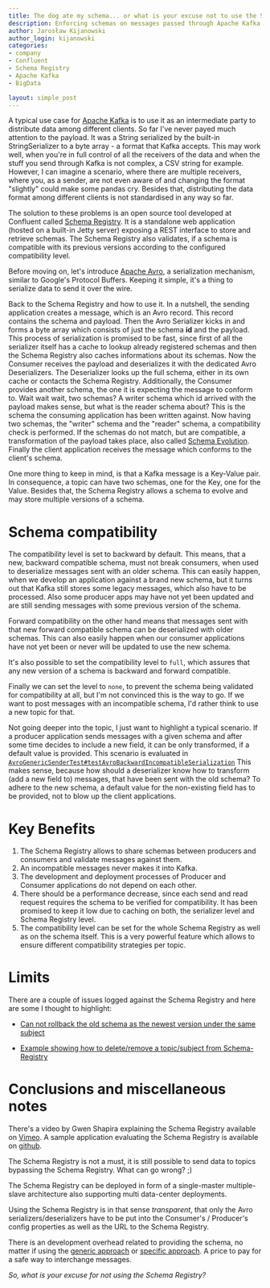 ```yaml
---
title: The dog ate my schema... or what is your excuse not to use the Schema Registry with Apache Kafka?
description: Enforcing schemas on messages passed through Apache Kafka
author: Jarosław Kijanowski
author_login: kijanowski
categories:
- company
- Confluent
- Schema Registry
- Apache Kafka
- BigData

layout: simple_post
---
```



A typical use case for [Apache Kafka](http://kafka.apache.org/) is to use it as an intermediate party to distribute data among different clients. So far I've never payed much attention to the payload. It was a String serialized by the built-in StringSerializer to a byte array - a format that Kafka accepts.
This may work well, when you're in full control of all the receivers of the data and when the stuff you send through Kafka is not complex, a CSV string for example. However, I can imagine a scenario, where there are multiple receivers, where you, as a sender, are not even aware of and changing the format "slightly" could make some pandas cry. Besides that, distributing the data format among different clients is not standardised in any way so far.

The solution to these problems is an open source tool developed at Confluent called [Schema Registry](http://docs.confluent.io/3.0.0/schema-registry/docs/).
It is a standalone web application (hosted on a built-in Jetty server) exposing a REST interface to store and retrieve schemas. The Schema Registry also validates, if a schema is compatible with its previous versions according to the configured compatibility level.

Before moving on, let's introduce [Apache Avro](https://avro.apache.org/), a serialization mechanism, similar to Google's Protocol Buffers. Keeping it simple, it's a thing to serialize data to send it over the wire.

Back to the Schema Registry and how to use it. In a nutshell, the sending application creates a message, which is an Avro record. This record contains the schema and payload. Then the Avro Serializer kicks in and forms a byte array which consists of just the schema **id** and the payload. This process of serialization is promised to be fast, since first of all the serializer itself has a cache to lookup already registered schemas and then the Schema Registry also caches informations about its schemas.
Now the Consumer receives the payload and deserializes it with the dedicated Avro Deserializers. The Deserializer looks up the full schema, either in its own cache or contacts the Schema Registry. Additionally, the Consumer provides another schema, the one it is expecting the message to conform to. Wait wait wait, two schemas? A writer schema which id arrived with the payload makes sense, but what is the reader schema about? This is the schema the consuming application has been written against. Now having two schemas, the "writer" schema and the "reader" schema, a compatibility check is performed. If the schemas do not match, but are compatible, a transformation of the payload takes place, also called [Schema Evolution](https://docs.oracle.com/cd/NOSQL/html/GettingStartedGuide/schemaevolution.html). Finally the client application receives the message which conforms to the client's schema.

One more thing to keep in mind, is that a Kafka message is a Key-Value pair. In consequence, a topic can have two schemas, one for the Key, one for the Value. Besides that, the Schema Registry allows a schema to evolve and may store multiple versions of a schema.

# Schema compatibility

The compatibility level is set to backward by default. This means, that a new, backward compatible schema, must not break consumers, when used to deserialize messages sent with an older schema. This can easily happen, when we develop an application against a brand new schema, but it turns out that Kafka still stores some legacy messages, which also have to be processed. Also some producer apps may have not yet been updated and are still sending messages with some previous version of the schema. 

Forward compatibility on the other hand means that messages sent with that new forward compatible schema can be deserialized with older schemas. This can also easily happen when our consumer applications have not yet been or never will be updated to use the new schema.

It's also possible to set the compatibility level to `full`, which assures that any new version of a schema is backward and forward compatible.

Finally we can set the level to `none`, to prevent the schema being validated for compatibility at all, but I'm not convinced this is the way to go. If we want to post messages with an incompatible schema, I'd rather think to use a new topic for that.

Not going deeper into the topic, I just want to highlight a typical scenario. If a producer application sends messages with a given schema and after some time decides to include a new field, it can be only transformed, if a default value is provided. This scenario is evaluated in [`AvroGenericSenderTest#testAvroBackwardIncompatibleSerialization`](https://github.com/softwaremill/confluent-playground/blob/master/avro-serialization/src/test/java/wrapper/AvroGenericSenderTest.java#L86)
This makes sense, because how should a deserializer know how to transform (add a new field to) messages, that have been sent with the old schema? To adhere to the new schema, a default value for the non-existing field has to be provided, not to blow up the client applications.

# Key Benefits

1. The Schema Registry allows to share schemas between producers and consumers and validate messages against them. 
2. An incompatible messages never makes it into Kafka.
3. The development and deployment processes of Producer and Consumer applications do not depend on each other.
4. There should be a performance decrease, since each send and read request requires the schema to be verified for compatibility. It has been promised to keep it low due to caching on both, the serializer level and Schema Registry level.
5. The compatibility level can be set for the whole Schema Registry as well as on the schema itself. This is a very powerful feature which allows to ensure different compatibility strategies per topic.

# Limits

There are a couple of issues logged against the Schema Registry and here are some I thought to highlight:

* [Can not rollback the old schema as the newest version under the same subject](https://github.com/confluentinc/schema-registry/issues/270)

* [Example showing how to delete/remove a topic/subject from Schema-Registry](https://github.com/confluentinc/schema-registry/issues/227)

# Conclusions and miscellaneous notes

There's a video by Gwen Shapira explaining the Schema Registry available on [Vimeo](https://vimeo.com/167028700).
A sample application evaluating the Schema Registry is available on [github](https://github.com/softwaremill/confluent-playground/tree/master/avro-serialization).

The Schema Registry is not a must, it is still possible to send data to topics bypassing the Schema Registry. What can go wrong? ;)

The Schema Registry can be deployed in form of a single-master multiple-slave architecture also supporting multi data-center deployments.

Using the Schema Registry is in that sense *transparent*, that only the Avro serializers/deserializers have to be put into the Consumer's / Producer's config properties as well as the URL to the Schema Registry.

There is an development overhead related to providing the schema, no matter if using the [generic approach](https://github.com/softwaremill/confluent-playground/tree/master/avro-serialization#avro-generic-approach) or [specific approach](https://github.com/softwaremill/confluent-playground/tree/master/avro-serialization#avro-specific-approach). A price to pay for a safe way to interchange messages.

*So, what is your excuse for not using the Schema Registry?*

